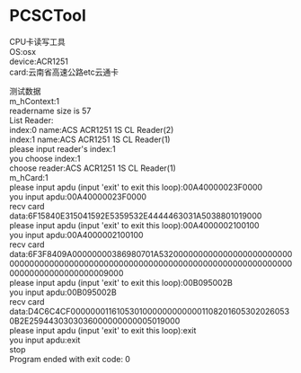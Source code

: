 # PCSCTool
CPU卡读写工具<br>
OS:osx<br>
device:ACR1251<br>
card:云南省高速公路etc云通卡<br>
 
测试数据<br>
m_hContext:1<br>
readername size is 57<br>
List Reader:<br> 
index:0 name:ACS ACR1251 1S CL Reader(2)<br>
index:1 name:ACS ACR1251 1S CL Reader(1)<br>
please input reader's index:1<br>
you choose index:1<br>
choose reader:ACS ACR1251 1S CL Reader(1)<br>
m_hCard:1<br>
please input apdu (input 'exit' to exit this loop):00A40000023F0000<br>
you input apdu:00A40000023F0000<br>
recv card data:6F15840E315041592E5359532E4444463031A5038801019000<br>
please input apdu (input 'exit' to exit this loop):00A4000002100100<br>
you input apdu:00A4000002100100<br>
recv card data:6F3F8409A00000000386980701A53200000000000000000000000000000000000000000000000000000000000000000000000000000000000000000000000000009000<br>
please input apdu (input 'exit' to exit this loop):00B095002B<br>
you input apdu:00B095002B<br>
recv card data:D4C6C4CF000000011610530100000000000011082016053020260530B2E2594430303036000000000005019000<br>
please input apdu (input 'exit' to exit this loop):exit<br>
you input apdu:exit<br>
stop<br>
Program ended with exit code: 0<br>

